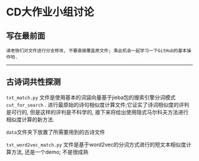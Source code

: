 # CD大作业小组讨论

## 写在最前面

    请老铁们对文件进行分支修改, 不要直接覆盖原文件; 乘此机会一起学习一下GitHub的基本操作哈.
---

## 古诗词共性探测

`txt_match.py`  文件是使用基本的词袋向量基于jieba包的搜索引擎分词模式`cut_for_search` . 进行最原始的诗句相似度计算文件;它证实了诗词相似度的评判是可行的, 但是这样的评判是不科学的, 接下来将给出使用隐式马尔科夫方法进行相似度计算的新方法.

`data`文件夹下放置了所需要用到的古诗文件

`txt_word2vec_match.py` 文件是基于word2vec的分词方式进行的短文本相似度计算方法, 还是一个demo; 不是很成熟
